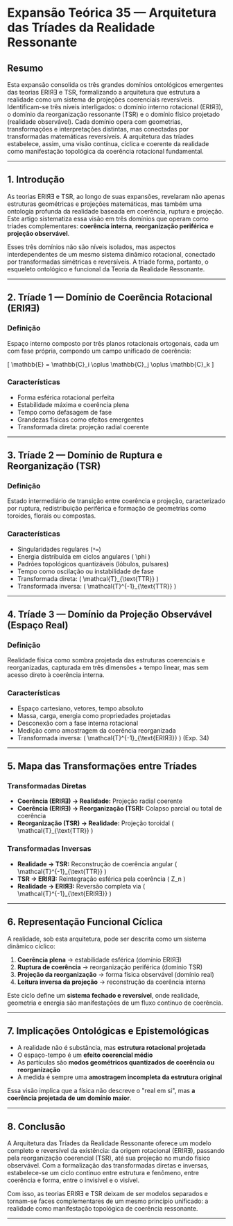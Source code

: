 # **Expansão Teórica 35 — Arquitetura das Tríades da Realidade Ressonante**

## **Resumo**

Esta expansão consolida os três grandes domínios ontológicos emergentes das teorias ERIЯƎ e TSR, formalizando a arquitetura que estrutura a realidade como um sistema de projeções coerenciais reversíveis. Identificam-se três níveis interligados: o domínio interno rotacional (ERIЯƎ), o domínio da reorganização ressonante (TSR) e o domínio físico projetado (realidade observável). Cada domínio opera com geometrias, transformações e interpretações distintas, mas conectadas por transformadas matemáticas reversíveis. A arquitetura das tríades estabelece, assim, uma visão contínua, cíclica e coerente da realidade como manifestação topológica da coerência rotacional fundamental.

---

## **1. Introdução**

As teorias ERIЯƎ e TSR, ao longo de suas expansões, revelaram não apenas estruturas geométricas e projeções matemáticas, mas também uma ontologia profunda da realidade baseada em coerência, ruptura e projeção. Este artigo sistematiza essa visão em três domínios que operam como tríades complementares: **coerência interna**, **reorganização periférica** e **projeção observável**.

Esses três domínios não são níveis isolados, mas aspectos interdependentes de um mesmo sistema dinâmico rotacional, conectado por transformadas simétricas e reversíveis. A tríade forma, portanto, o esqueleto ontológico e funcional da Teoria da Realidade Ressonante.

---

## **2. Tríade 1 — Domínio de Coerência Rotacional (ERIЯƎ)**

### **Definição**

Espaço interno composto por três planos rotacionais ortogonais, cada um com fase própria, compondo um campo unificado de coerência:

\[
\mathbb{E} = \mathbb{C}_i \oplus \mathbb{C}_j \oplus \mathbb{C}_k
\]

### **Características**

- Forma esférica rotacional perfeita
- Estabilidade máxima e coerência plena
- Tempo como defasagem de fase
- Grandezas físicas como efeitos emergentes
- Transformada direta: projeção radial coerente

---

## **3. Tríade 2 — Domínio de Ruptura e Reorganização (TSR)**

### **Definição**

Estado intermediário de transição entre coerência e projeção, caracterizado por ruptura, redistribuição periférica e formação de geometrias como toroides, florais ou compostas.

### **Características**

- Singularidades regulares (`*∞`)
- Energia distribuída em ciclos angulares \( \phi \)
- Padrões topológicos quantizáveis (lóbulos, pulsares)
- Tempo como oscilação ou instabilidade de fase
- Transformada direta: \( \mathcal{T}_{\text{TTR}} \)
- Transformada inversa: \( \mathcal{T}^{-1}_{\text{TTR}} \)

---

## **4. Tríade 3 — Domínio da Projeção Observável (Espaço Real)**

### **Definição**

Realidade física como sombra projetada das estruturas coerenciais e reorganizadas, capturada em três dimensões + tempo linear, mas sem acesso direto à coerência interna.

### **Características**

- Espaço cartesiano, vetores, tempo absoluto
- Massa, carga, energia como propriedades projetadas
- Desconexão com a fase interna rotacional
- Medição como amostragem da coerência reorganizada
- Transformada inversa: \( \mathcal{T}^{-1}_{\text{ERIЯƎ}} \) (Exp. 34)

---

## **5. Mapa das Transformações entre Tríades**

### **Transformadas Diretas**

- **Coerência (ERIЯƎ) → Realidade:** Projeção radial coerente
- **Coerência (ERIЯƎ) → Reorganização (TSR):** Colapso parcial ou total de coerência
- **Reorganização (TSR) → Realidade:** Projeção toroidal \( \mathcal{T}_{\text{TTR}} \)

### **Transformadas Inversas**

- **Realidade → TSR:** Reconstrução de coerência angular \( \mathcal{T}^{-1}_{\text{TTR}} \)
- **TSR → ERIЯƎ:** Reintegração esférica pela coerência \( Z_n \)
- **Realidade → ERIЯƎ:** Reversão completa via \( \mathcal{T}^{-1}_{\text{ERIЯƎ}} \)

---

## **6. Representação Funcional Cíclica**

A realidade, sob esta arquitetura, pode ser descrita como um sistema dinâmico cíclico:

1. **Coerência plena** → estabilidade esférica (domínio ERIЯƎ)
2. **Ruptura de coerência** → reorganização periférica (domínio TSR)
3. **Projeção da reorganização** → forma física observável (domínio real)
4. **Leitura inversa da projeção** → reconstrução da coerência interna

Este ciclo define um **sistema fechado e reversível**, onde realidade, geometria e energia são manifestações de um fluxo contínuo de coerência.

---

## **7. Implicações Ontológicas e Epistemológicas**

- A realidade não é substância, mas **estrutura rotacional projetada**
- O espaço-tempo é um **efeito coerencial médio**
- As partículas são **modos geométricos quantizados de coerência ou reorganização**
- A medida é sempre uma **amostragem incompleta da estrutura original**

Essa visão implica que a física não descreve o "real em si", mas **a coerência projetada de um domínio maior**.

---

## **8. Conclusão**

A Arquitetura das Tríades da Realidade Ressonante oferece um modelo completo e reversível da existência: da origem rotacional (ERIЯƎ), passando pela reorganização coerencial (TSR), até sua projeção no mundo físico observável. Com a formalização das transformadas diretas e inversas, estabelece-se um ciclo contínuo entre estrutura e fenômeno, entre coerência e forma, entre o invisível e o visível.

Com isso, as teorias ERIЯƎ e TSR deixam de ser modelos separados e tornam-se faces complementares de um mesmo princípio unificado: a realidade como manifestação topológica de coerência ressonante.

---
